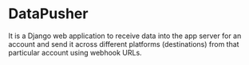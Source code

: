 # DataPusher
It is a Django web application to receive data  into the app server for an account and send it across different platforms (destinations) from that particular account using webhook URLs.
